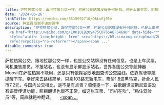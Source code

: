 ```yaml
---
title: 萨拉热窝公交，跟地拉那公交一样，也是公交站牌没有任何信息，也是上车买票，司机兼售票员。不报站名，也没有显示屏显示站名，世界各国公交导航神器Moovit在萨拉...
date: '2024-06-26'
linkTitle: https://weibo.com/3515092710/OkLvEj0lm
source: 种豆得瓜谢不谦的微博
description: '萨拉热窝公交，跟地拉那公交一样，也是公交站牌没有任何信息，也是上车买票，司机兼售票员。不报站名，也没有显示屏显示站名，世界各国公交导航神器Moovit在萨拉热窝不能用，还是只有依靠谷歌地图查询公交路线，依靠驾驶导航提醒下车。幸好来去路线简单，只乘103路无轨电车，票价1.8波黑马克，折合人民币7.2元，与国内公交相比，是不是有点贵？顺便提一下，谷歌翻译波斯尼亚语没有语音传译功能，照相翻译也很不正常，如这张车票，“司机在吹”、“粘住驾驶员”等，简直就是神翻译。
  <a href="http://weibo.com/p/100101B209475CD765ABF5469D" data-hide=""><span class="url-icon"><img
  style="width: 1rem;height: 1rem" src="https://h5.sinaimg.cn/upload/2015/09/25/3/timeline_card_small_location_default.png"
  referrerpolicy="no-referrer"></span><span ...'
disable_comments: true
---
```

萨拉热窝公交，跟地拉那公交一样，也是公交站牌没有任何信息，也是上车买票，司机兼售票员。不报站名，也没有显示屏显示站名，世界各国公交导航神器Moovit在萨拉热窝不能用，还是只有依靠谷歌地图查询公交路线，依靠驾驶导航提醒下车。幸好来去路线简单，只乘103路无轨电车，票价1.8波黑马克，折合人民币7.2元，与国内公交相比，是不是有点贵？顺便提一下，谷歌翻译波斯尼亚语没有语音传译功能，照相翻译也很不正常，如这张车票，“司机在吹”、“粘住驾驶员”等，简直就是神翻译。 <a href="http://weibo.com/p/100101B209475CD765ABF5469D" data-hide=""><span class="url-icon"><img style="width: 1rem;height: 1rem" src="https://h5.sinaimg.cn/upload/2015/09/25/3/timeline_card_small_location_default.png" referrerpolicy="no-referrer"></span><span ...